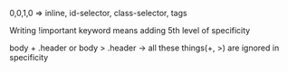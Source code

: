 0,0,1,0  =>  inline, id-selector, class-selector, tags

Writing !important keyword means adding 5th level of specificity 

body + .header or body > .header -> all these things(+, >) are ignored in specificity 
